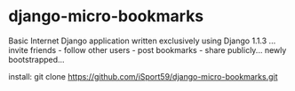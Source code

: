 # django-micro-bookmarks
Basic Internet Django application written exclusively using Django 1.1.3 ... invite friends - follow other users - post bookmarks - share publicly... newly bootstrapped...

install:
git clone https://github.com/iSport59/django-micro-bookmarks.git
